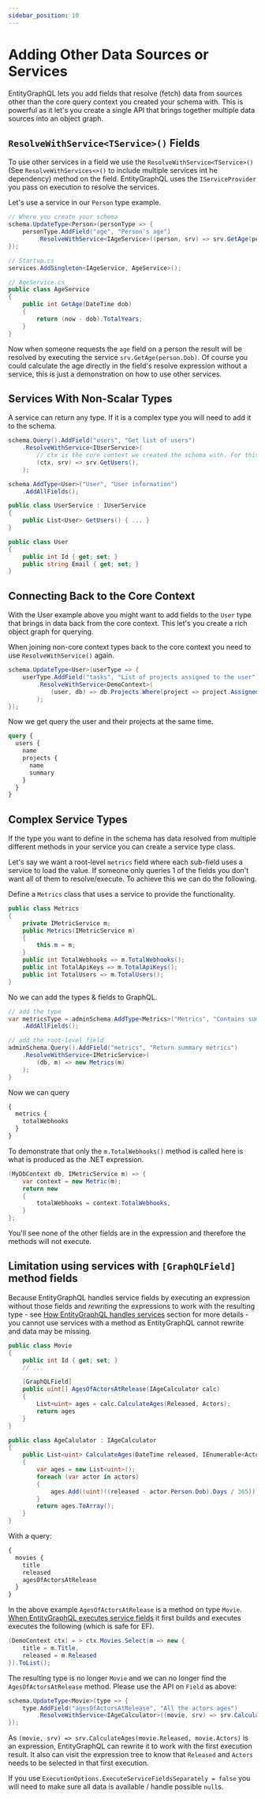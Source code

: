 ```yaml
---
sidebar_position: 10
---
```


# Adding Other Data Sources or Services

EntityGraphQL lets you add fields that resolve (fetch) data from sources other than the core query context you created your schema with. This is powerful as it let's you create a single API that brings together multiple data sources into an object graph.

## `ResolveWithService<TService>()` Fields

To use other services in a field we use the `ResolveWithService<TService>()` (See `ResolveWithServices<>()` to include multiple services int he dependency) method on the field. EntityGraphQL uses the `IServiceProvider` you pass on execution to resolve the services.

Let's use a service in our `Person` type example.

```cs
// Where you create your schema
schema.UpdateType<Person>(personType => {
    personType.AddField("age", "Person's age")
        .ResolveWithService<IAgeService>((person, srv) => srv.GetAge(person.Dob));
});

// Startup.cs
services.AddSingleton<IAgeService, AgeService>();

// AgeService.cs
public class AgeService
{
    public int GetAge(DateTime dob)
    {
        return (now - dob).TotalYears;
    }
}
```

Now when someone requests the `age` field on a person the result will be resolved by executing the service `srv.GetAge(person.Dob)`. Of course you could calculate the age directly in the field's resolve expression without a service, this is just a demonstration on how to use other services.

## Services With Non-Scalar Types

A service can return any type. If it is a complex type you will need to add it to the schema.

```cs
schema.Query().AddField("users", "Get list of users")
    .ResolveWithService<IUserService>(
        // ctx is the core context we created the schema with. For this field we don't use it
        (ctx, srv) => srv.GetUsers(),
    );

schema.AddType<User>("User", "User information")
    .AddAllFields();

public class UserService : IUserService
{
    public List<User> GetUsers() { ... }
}

public class User
{
    public int Id { get; set; }
    public string Email { get; set; }
}
```

## Connecting Back to the Core Context

With the User example above you might want to add fields to the `User` type that brings in data back from the core context. This let's you create a rich object graph for querying.

When joining non-core context types back to the core context you need to use `ResolveWithService()` again.

```cs
schema.UpdateType<User>(userType => {
    userType.AddField("tasks", "List of projects assigned to the user")
        .ResolveWithService<DemoContext>(
            (user, db) => db.Projects.Where(project => project.AssignedToId == user.Id)
        );
});
```

Now we get query the user and their projects at the same time.

```graphql
query {
  users {
    name
    projects {
      name
      summary
    }
  }
}
```

## Complex Service Types

If the type you want to define in the schema has data resolved from multiple different methods in your service you can create a service type class.

Let's say we want a root-level `metrics` field where each sub-field uses a service to load the value. If someone only queries 1 of the fields you don't want all of them to resolve/execute. To achieve this we can do the following.

Define a `Metrics` class that uses a service to provide the functionality.

```cs
public class Metrics
{
    private IMetricService m;
    public Metrics(IMetricService m)
    {
        this.m = m;
    }
    public int TotalWebhooks => m.TotalWebhooks();
    public int TotalApiKeys => m.TotalApiKeys();
    public int TotalUsers => m.TotalUsers();
}
```

No we can add the types & fields to GraphQL.

```cs
// add the type
var metricsType = adminSchema.AddType<Metrics>("Metrics", "Contains summary metrics")
    .AddAllFields();

// add the root-level field
adminSchema.Query().AddField("metrics", "Return summary metrics")
    .ResolveWithService<IMetricService>(
        (db, m) => new Metrics(m)
    );
}
```

Now we can query

```graphql
{
  metrics {
    totalWebhooks
  }
}
```

To demonstrate that only the `m.TotalWebhooks()` method is called here is what is produced as the .NET expression.

```cs
(MyDbContext db, IMetricService m) => {
    var context = new Metric(m);
    return new
    {
        totalWebhooks = context.TotalWebhooks,
    }
};
```

You'll see none of the other fields are in the expression and therefore the methods will not execute.

## Limitation using services with `[GraphQLField]` method fields

Because EntityGraphQL handles service fields by executing an expression without those fields and _rewriting_ the expressions to work with the resulting type - see [How EntityGraphQL handles services](../library-compatibility/entity-framework) section for more details - you cannot use services with a method as EntityGraphQL cannot rewrite and data may be missing.

```cs
public class Movie
{
    public int Id { get; set; }
    // ...

    [GraphQLField]
    public uint[] AgesOfActorsAtRelease(IAgeCalculator calc)
    {
        List<uint> ages = calc.CalculateAges(Released, Actors);
        return ages
    }
}

public class AgeCalulator : IAgeCalculator
{
    public List<uint> CalculateAges(DateTime released, IEnumerable<Actor>)
    {
        var ages = new List<uint>();
        foreach (var actor in actors)
        {
            ages.Add((uint)((released - actor.Person.Dob).Days / 365));
        }
        return ages.ToArray();
    }
}
```

With a query:

```graphql
{
  movies {
    title
    released
    agesOfActorsAtRelease
  }
}
```

In the above example `AgesOfActorsAtRelease` is a method on type `Movie`. [When EntityGraphQL executes service fields](../library-compatibility/entity-framework) it first builds and executes executes the following (which is safe for EF).

```cs
(DemoContext ctx) = > ctx.Movies.Select(m => new {
    title = m.Title,
    released = m.Released
}).ToList();
```

The resulting type is no longer `Movie` and we can no longer find the `AgesOfActorsAtRelease` method. Please use the API on `Field` as above:

```cs
schema.UpdateType<Movie>(type => {
    type.AddField("agesOfActorsAtRelease", "All the actors ages")
        .ResolveWithService<IAgeCalculator>((movie, srv) => srv.CalculateAges(movie.Released, movie.Actors));
});
```

As `(movie, srv) => srv.CalculateAges(movie.Released, movie.Actors)` is an expression, EntityGraphQL can rewrite it to work with the first execution result. It also can visit the expression tree to know that `Released` and `Actors` needs to be selected in that first execution.

If you use `ExecutionOptions.ExecuteServiceFieldsSeparately = false` you will need to make sure all data is available / handle possible `null`s.
